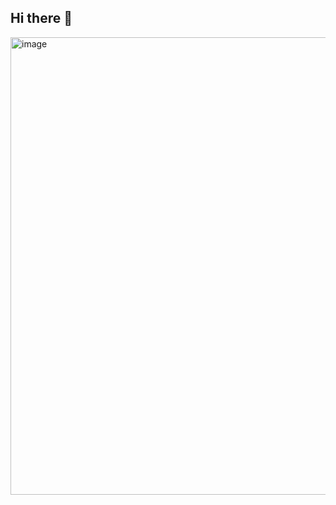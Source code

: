 ## Hi there 👋

<!--
**SojwalBorale/SojwalBorale** is a ✨ _special_ ✨ repository because its `README.md` (this file) appears on your GitHub profile.

Here are some ideas to get you started:

- 🔭 I’m currently working on ...
- 🌱 I’m currently learning ...
- 👯 I’m looking to collaborate on ...
- 🤔 I’m looking for help with ...
- 💬 Ask me about ...
- 📫 How to reach me: ...
- 😄 Pronouns: ...
- ⚡ Fun fact: ...
-->
<img width="1920" height="732" alt="image" src="https://github.com/user-attachments/assets/228d692c-f61d-466b-9c31-fd5e732c27df" />

